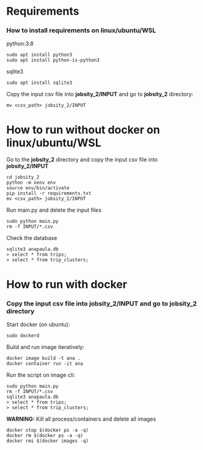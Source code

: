 # Requirements

### How to install requirements on linux/ubuntu/WSL

python:3.8
```
sudo apt install python3
sudo apt install python-is-python3
```
sqlite3
```
sudo apt install sqlite3
```
Copy the input csv file into **jobsity_2/INPUT** and go to **jobsity_2** directory:
```
mv <csv_path> jobsity_2/INPUT
```

# How to run without docker on linux/ubuntu/WSL

Go to the **jobsity_2** directory and copy the input csv file into **jobsity_2/INPUT**
```
cd jobsity_2
python -m venv env
source env/bin/activate
pip install -r requirements.txt
mv <csv_path> jobsity_2/INPUT
```
Run main.py and delete the input files
```
sudo python main.py
rm -f INPUT/*.csv
```
Check the database
```
sqlite3 anapaula.db
> select * from trips;
> select * from trip_clusters;
```

# How to run with docker
### Copy the input csv file into **jobsity_2/INPUT** and go to **jobsity_2** directory
Start docker (on ubuntu):
```
sudo dockerd
```
Build and run image iteratively:
```
docker image build -t ana .
docker container run -it ana
```

Run the script on image cli:
```
sudo python main.py
rm -f INPUT/*.csv
sqlite3 anapaula.db
> select * from trips;
> select * from trip_clusters;
```


**WARNING:** Kill all process/containers and delete all images
```
docker stop $(docker ps -a -q)
docker rm $(docker ps -a -q)
docker rmi $(docker images -q)
```
